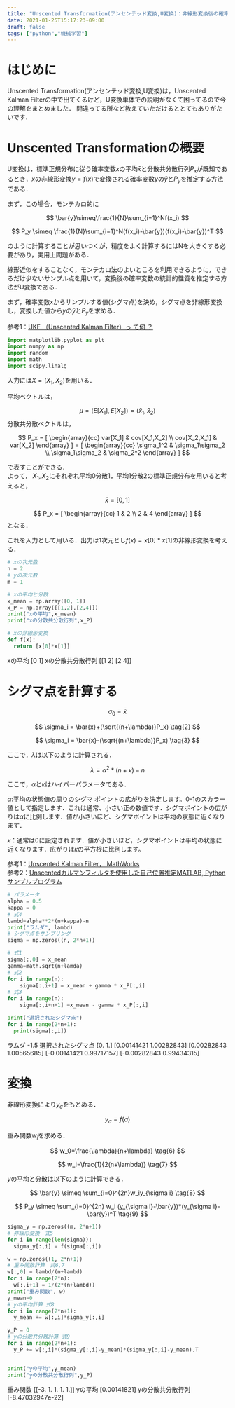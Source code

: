 ```yaml
---
title: "Unscented Transformation(アンセンテッド変換,U変換)：非線形変換後の確率変数の推定"
date: 2021-01-25T15:17:23+09:00
draft: false
tags: ["python","機械学習"] 
---
```


# はじめに
Unscented Transformation(アンセンテッド変換,U変換)は，Unscented Kalman Filterの中で出てくるけど，U変換単体での説明がなくて困ってるので今の理解をまとめました．
間違ってる所など教えていただけるととてもありがたいです．

# Unscented Transformationの概要
U変換は，標準正規分布に従う確率変数$x$の平均$\bar{x}$と分散共分散行列$P_x$が既知であるとき，$x$の非線形変換$y=f(x)$で変換される確率変数$y$の$\bar{y}$と$P_y$を推定する方法である．

まず，この場合，モンテカロ的に

$$
\bar{y}\simeq\frac{1}{N}\sum_{i=1}^Nf(x_i)
$$

$$
P_y \simeq \frac{1}{N}\sum_{i=1}^N(f(x_i)-\bar{y})(f(x_i)-\bar{y})^T
$$

のように計算することが思いつくが，精度をよく計算するにはNを大きくする必要があり，実用上問題がある．

線形近似をすることなく，モンテカロ法のよいところを利用できるように，できるだけ少ないサンプル点を用いて，変換後の確率変数の統計的性質を推定する方法がU変換である．

まず，確率変数$x$からサンプルする値(シグマ点)を決め，シグマ点を非線形変換し，変換した値から$y$の$\bar{y}$と$P_y$を求める．

参考1：[UKF （Unscented Kalman Filter）っ て何 ？](https://www.jstage.jst.go.jp/article/isciesci/50/7/50_KJ00004329717/_pdf)

```python
import matplotlib.pyplot as plt
import numpy as np
import random
import math
import scipy.linalg
```
入力には$X=(X_1,X_2)$を用いる．  

平均ベクトルは，

$$
\mu=(E[X_1],E[X_2])=(\bar{x}_1,\bar{x}_2)
$$
分散共分散ベクトルは，

$$
P_x = [
    \begin{array}{cc}
      var[X_1] & cov[X_1,X_2] \\
      cov[X_2,X_1] & var[X_2]
    \end{array}
    ]
    = [
    \begin{array}{cc}
      \sigma_1^2 & \sigma_1\sigma_2 \\
      \sigma_1\sigma_2 & \sigma_2^2
    \end{array}
    ]
$$

で表すことができる．  
よって，  $X_1,X_2$にそれぞれ平均0分散1，平均1分散2の標準正規分布を用いると考えると，  

$$
\bar{x}=[0, 1]
$$

$$
P_x = [
    \begin{array}{cc}
      1 & 2 \\
      2 & 4
    \end{array}
    ]
$$
となる．

これを入力として用いる．出力は1次元とし$f(x)=x[0]*x[1]$の非線形変換を考える．

```python
# xの次元数
n = 2
# yの次元数
m = 1

# xの平均と分散
x_mean = np.array([0, 1])
x_P = np.array([[1,2],[2,4]])
print("xの平均",x_mean)
print("xの分散共分散行列",x_P)

# xの非線形変換
def f(x):
  return [x[0]*x[1]]
```
xの平均 [0 1]
xの分散共分散行列 [[1 2]
 [2 4]]

# シグマ点を計算する

$$
\sigma_0 = \bar{x} \tag{1}
$$

$$
\sigma_i = \bar{x}+(\sqrt{(n+\lambda)}P_x) \tag{2}
$$

$$
\sigma_i = \bar{x}-(\sqrt{(n+\lambda)}P_x) \tag{3}
$$

ここで，$\lambda$は以下のように計算される．  

$$
\lambda = \alpha^2*(n+\kappa)-n \tag{4}
$$

ここで，$\alpha$と$\kappa$はハイパーパラメータである．  
  
$\alpha$:平均の状態値の周りのシグマ ポイントの広がりを決定します。0-1のスカラー値として指定します．これは通常、小さい正の数値です．シグマポイントの広がりは$\alpha$に比例します．値が小さいほど、シグマポイントは平均の状態に近くなります．  

$\kappa$：通常は0に設定されます．値が小さいほど，シグマポイントは平均の状態に近くなります．広がりは$\kappa$の平方根に比例します。  

参考1：[Unscented Kalman Filter， MathWorks](https://jp.mathworks.com/help/control/ref/ukf_block.html)  
参考2：[Unscentedカルマンフィルタを使用した自己位置推定MATLAB, Pythonサンプルプログラム](https://myenigma.hatenablog.com/entry/20140614/1402731732)

```python
# パラメータ
alpha = 0.5
kappa = 0
# 式4
lambd=alpha**2*(n+kappa)-n
print("ラムダ", lambd)
# シグマ点をサンプリング
sigma = np.zeros((n, 2*n+1))

# 式1
sigma[:,0] = x_mean
gamma=math.sqrt(n+lamda)
# 式2
for i in range(n):
    sigma[:,i+1] = x_mean + gamma * x_P[:,i]
# 式3
for i in range(n):
    sigma[:,i+n+1] =x_mean - gamma * x_P[:,i]

print("選択されたシグマ点")
for i in range(2*n+1):
  print(sigma[:,i])
```
ラムダ -1.5
選択されたシグマ点
[0. 1.]
[0.00141421 1.00282843]
[0.00282843 1.00565685]
[-0.00141421  0.99717157]
[-0.00282843  0.99434315]

# 変換
非線形変換により$y_{\sigma}$をもとめる．  

$$
y_{\sigma}=f(\sigma) \tag{5}
$$

重み関数$w_i$を求める．  

$$
w_0=\frac{\lambda}{n+\lambda} \tag{6}
$$

$$
w_i=\frac{1}{2(n+\lambda)} \tag{7}
$$

$y$の平均と分散は以下のように計算できる．  

$$
\bar{y} \simeq \sum_{i=0}^{2n}w_iy_{\sigma i} \tag{8}
$$

$$
P_y \simeq \sum_{i=0}^{2n} w_i (y_{\sigma i}-\bar{y})*(y_{\sigma i}-\bar{y})^T \tag{9}
$$

```python
sigma_y = np.zeros((m, 2*n+1))
# 非線形変換　式5
for i in range(len(sigma)):
  sigma_y[:,i] = f(sigma[:,i])

w = np.zeros((1, 2*n+1))
# 重み関数計算　式6,7
w[:,0] = lambd/(n+lambd)
for i in range(2*n):
  w[:,i+1] = 1/(2*(n+lambd))
print("重み関数", w)
y_mean=0
# yの平均計算 式8
for i in range(2*n+1):
  y_mean += w[:,i]*sigma_y[:,i]

y_P = 0
# yの分散共分散計算 式9
for i in range(2*n+1):
  y_P += w[:,i]*(sigma_y[:,i]-y_mean)*(sigma_y[:,i]-y_mean).T


print("yの平均",y_mean)
print("yの分散共分散行列",y_P)
```
重み関数 [[-3.  1.  1.  1.  1.]]
yの平均 [0.00141821]
yの分散共分散行列 [-8.47032947e-22]